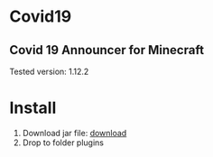 # Covid19

## Covid 19 Announcer for Minecraft

Tested version: 1.12.2

# **Install**
1. Download jar file: [download](https://github.com/boristran03/Covid19/tree/master/release)
2. Drop to folder plugins

